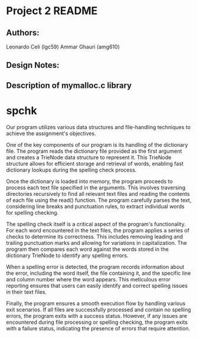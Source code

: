 # Project 2 README

## Authors:
Leonardo Celi (lgc59)
Ammar Ghauri (amg610)

## Design Notes:
Description of mymalloc.c library
---------------------------------

# spchk
Our program utilizes various data structures and file-handling techniques to achieve the assignment's objectives.

One of the key components of our program is its handling of the dictionary file. The program reads the dictionary file provided as the first argument and creates a TrieNode data structure to represent it. This TrieNode structure allows for efficient storage and retrieval of words, enabling fast dictionary lookups during the spelling check process.

Once the dictionary is loaded into memory, the program proceeds to process each text file specified in the arguments. This involves traversing directories recursively to find all relevant text files and reading the contents of each file using the read() function. The program carefully parses the text, considering line breaks and punctuation rules, to extract individual words for spelling checking.

The spelling check itself is a critical aspect of the program's functionality. For each word encountered in the text files, the program applies a series of checks to determine its correctness. This includes removing leading and trailing punctuation marks and allowing for variations in capitalization. The program then compares each word against the words stored in the dictionary TrieNode to identify any spelling errors.

When a spelling error is detected, the program records information about the error, including the word itself, the file containing it, and the specific line and column number where the word appears. This meticulous error reporting ensures that users can easily identify and correct spelling issues in their text files.

Finally, the program ensures a smooth execution flow by handling various exit scenarios. If all files are successfully processed and contain no spelling errors, the program exits with a success status. However, if any issues are encountered during file processing or spelling checking, the program exits with a failure status, indicating the presence of errors that require attention.
